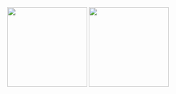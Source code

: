 
<!--
### > Hello world.
-->

<div align="center">
  <img height="180em" src="https://github-readme-stats.vercel.app/api?username=un3481&show_icons=true&theme=aura&include_all_commits=true&count_private=true&nocache=26" />
  <img height="180em" src="https://github-readme-stats.vercel.app/api/top-langs/?username=un3481&layout=compact&langs_count=8&theme=aura&nocache=26" />
</div>
